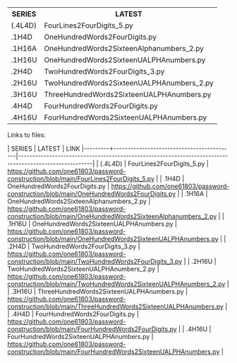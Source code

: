 
<TABLE>
  <TR>
    <TH>SERIES</TH>
    <TH>LATEST</TH>
  </TR>
  <TR>
    <TD>(.4L4D)</TD>
    <TD>FourLines2FourDigits_5.py</TD>
  </TR>
  <TR>
    <TD>.1H4D</TD>
    <TD>OneHundredWords2FourDigits.py</TD>
  </TR>
  <TR>
    <TD>.1H16A</TD>
    <TD>OneHundredWords2SixteenAlphanumbers_2.py</TD>
  </TR>
  <TR>
    <TD>.1H16U</TD>
    <TD>OneHundredWords2SixteenUALPHAnumbers.py</TD>
  </TR>
  <TR>
    <TD>.2H4D</TD>
    <TD>TwoHundredWords2FourDigits_3.py </TD>
  </TR>
  <TR>
    <TD>.2H16U</TD>
    <TD>TwoHundredWords2SixteenUALPHAnumbers_2.py</TD>
  </TR>
  <TR>
    <TD>.3H16U</TD>
    <TD>ThreeHundredWords2SixteenUALPHAnumbers.py</TD>
  </TR>
  <TR>
    <TD>.4H4D</TD>
    <TD>FourHundredWords2FourDigits.py</TD>
  </TR>
  <TR>
    <TD>.4H16U</TD>
    <TD>FourHundredWords2SixteenUALPHAnumbers.py</TD>
  </TR>
</TABLE>

Links to files:

| SERIES  | LATEST                                    | LINK 
|---------+-------------------------------------------|--------------------------------------------------------------------------------------------------------|
| (.4L4D) | FourLines2FourDigits_5.py                 | https://github.com/one61803/password-construction/blob/main/FourLines2FourDigits_5.py                  |
| .1H4D   | OneHundredWords2FourDigits.py             | https://github.com/one61803/password-construction/blob/main/OneHundredWords2FourDigits.py              |
| .1H16A  | OneHundredWords2SixteenAlphanumbers_2.py  | https://github.com/one61803/password-construction/blob/main/OneHundredWords2SixteenAlphanumbers_2.py   |
| .1H16U  | OneHundredWords2SixteenUALPHAnumbers.py   | https://github.com/one61803/password-construction/blob/main/OneHundredWords2SixteenUALPHAnumbers.py    |
| .2H4D   | TwoHundredWords2FourDigits_3.py           | https://github.com/one61803/password-construction/blob/main/TwoHundredWords2FourDigits_3.py            |
| .2H16U  | TwoHundredWords2SixteenUALPHAnumbers_2.py | https://github.com/one61803/password-construction/blob/main/TwoHundredWords2SixteenUALPHAnumbers_2.py  |
| .3H16U  | ThreeHundredWords2SixteenUALPHAnumbers.py | https://github.com/one61803/password-construction/blob/main/ThreeHundredWords2SixteenUALPHAnumbers.py  |
| .4H4D   | FourHundredWords2FourDigits.py            | https://github.com/one61803/password-construction/blob/main/FourHundredWords2FourDigits.py             |
| .4H16U  | FourHundredWords2SixteenUALPHAnumbers.py  | https://github.com/one61803/password-construction/blob/main/FourHundredWords2SixteenUALPHAnumbers.py   |

